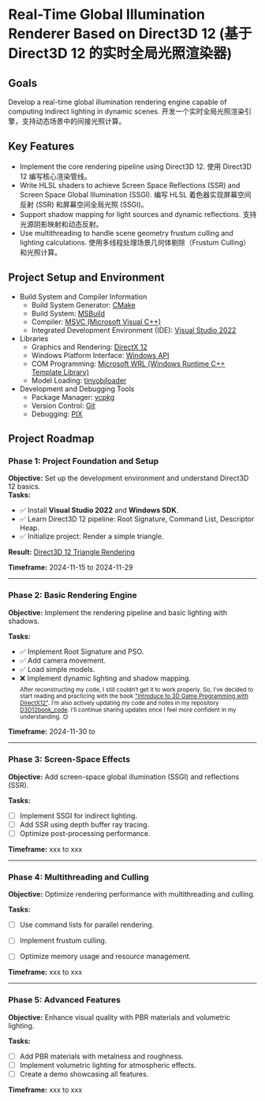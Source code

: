 # Real-Time Global Illumination Renderer Based on Direct3D 12 (基于 Direct3D 12 的实时全局光照渲染器)

## **Goals**
Develop a real-time global illumination rendering engine capable of computing indirect lighting in dynamic scenes. 
开发一个实时全局光照渲染引擎，支持动态场景中的间接光照计算。

## **Key Features**
- Implement the core rendering pipeline using Direct3D 12. 使用 Direct3D 12 编写核心渲染管线。
- Write HLSL shaders to achieve Screen Space Reflections (SSR) and Screen Space Global Illumination (SSGI). 编写 HLSL 着色器实现屏幕空间反射 (SSR) 和屏幕空间全局光照 (SSGI)。
- Support shadow mapping for light sources and dynamic reflections. 支持光源阴影映射和动态反射。
- Use multithreading to handle scene geometry frustum culling and lighting calculations. 使用多线程处理场景几何体剔除（Frustum Culling）和光照计算。

## **Project Setup and Environment**

- Build System and Compiler Information
    - Build System Generator:  [CMake](https://cmake.org/)
    - Build System: [MSBuild](https://learn.microsoft.com/en-us/visualstudio/msbuild/msbuild?view=vs-2022)
    - Compiler: [MSVC (Microsoft Visual C++)](https://learn.microsoft.com/en-us/cpp/?view=msvc-170)
    - Integrated Development Environment (IDE): [Visual Studio 2022](https://visualstudio.microsoft.com/)
- Libraries
    - Graphics and Rendering: [DirectX 12](https://learn.microsoft.com/en-us/windows/win32/direct3d12/directx-12-programming-environment) 
    - Windows Platform Interface: [Windows API](https://learn.microsoft.com/en-us/windows/win32/api/) 
    - COM Programming: [Microsoft WRL (Windows Runtime C++ Template Library)](https://learn.microsoft.com/en-us/cpp/cppcx/wrl/using-the-windows-runtime-cpp-template-library-wrl?view=msvc-170) 
    - Model Loading: [tinyobjloader](https://github.com/tinyobjloader/tinyobjloader)
- Development and Debugging Tools
    - Package Manager: [vcpkg](https://github.com/microsoft/vcpkg)
    - Version Control: [Git](https://github.com/)
    - Debugging: [PIX](https://devblogs.microsoft.com/pix/)

## **Project Roadmap**

### **Phase 1: Project Foundation and Setup**
**Objective:** Set up the development environment and understand Direct3D 12 basics.  
**Tasks:**
- ✅ Install **Visual Studio 2022** and **Windows SDK**.
- ✅ Learn Direct3D 12 pipeline: Root Signature, Command List, Descriptor Heap.  
- ✅ Initialize project: Render a simple triangle.  

**Result:**
[Direct3D 12 Triangle Rendering](https://github.com/Yuqian-He/Direct3DTriangleRenderer)

**Timeframe:** 2024-11-15 to 2024-11-29  

---

### **Phase 2: Basic Rendering Engine**
**Objective:** Implement the rendering pipeline and basic lighting with shadows.  

**Tasks:**
- ✅ Implement Root Signature and PSO.  
- ✅ Add camera movement.
- ✅ Load simple models.  
- ❌ Implement dynamic lighting and shadow mapping.  
<sub>After reconstructing my code, I still couldn’t get it to work properly. So, I’ve decided to start reading and practicing with the book ["Introduce to 3D Game Programming with DirectX12"](https://www.google.co.uk/books/edition/Introduction_to_3D_Game_Programming_with/gj6TDgAAQBAJ?hl=en&gbpv=0). I’m also actively updating my code and notes in my repository [D3D12book_code](https://github.com/Yuqian-He/D3D12book_code). I’ll continue sharing updates once I feel more confident in my understanding. 😊

**Timeframe:** 2024-11-30 to  

---

### **Phase 3: Screen-Space Effects**
**Objective:** Add screen-space global illumination (SSGI) and reflections (SSR).  

**Tasks:**
- [ ] Implement SSGI for indirect lighting.  
- [ ] Add SSR using depth buffer ray tracing.  
- [ ] Optimize post-processing performance.  

**Timeframe:** xxx to xxx  

---

### **Phase 4: Multithreading and Culling**
**Objective:** Optimize rendering performance with multithreading and culling.  

**Tasks:**
- [ ] Use command lists for parallel rendering.  
- [ ] Implement frustum culling.  
- [ ] Optimize memory usage and resource management.  


**Timeframe:** xxx to xxx  

---

### **Phase 5: Advanced Features**
**Objective:** Enhance visual quality with PBR materials and volumetric lighting.  

**Tasks:**
- [ ] Add PBR materials with metalness and roughness.  
- [ ] Implement volumetric lighting for atmospheric effects.  
- [ ] Create a demo showcasing all features.  

**Timeframe:** xxx to xxx  


